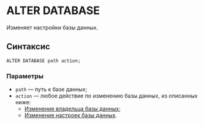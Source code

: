 # ALTER DATABASE

Изменяет настройки базы данных.

## Синтаксис

```yql
ALTER DATABASE path action;
```

### Параметры

* `path` — путь к базе данных;
* `action` — любое действие по изменению базы данных, из описанных ниже:
  * [Изменение владельца базы данных](owner.md);
  * [Изменение настроек базы данных](settings.md).

